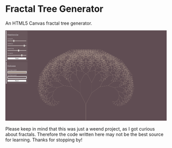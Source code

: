 # Fractal Tree Generator
An HTML5 Canvas fractal tree generator.

![Screenshot](screenshot.png)

Please keep in mind that this was just a weend project, as I got curious about fractals. Therefore the code written here may not be the best source for learning. Thanks for stopping by!
